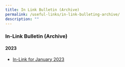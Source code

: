 ```yaml
---
title: In Link Bulletin (Archive)
permalink: /useful-links/in-link-bulleting-archive/
description: ""
---
```

### **In-Link Bulletin (Archive)**
#### **2023**
* [In-Link for January 2023](/files/In-Link%20Jan%202023_final_School%20Website.pdf)
